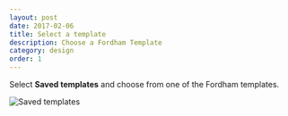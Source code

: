 ```yaml
---
layout: post
date: 2017-02-06
title: Select a template
description: Choose a Fordham Template
category: design
order: 1
---
```


Select **Saved templates** and choose from one of the Fordham templates.

![Saved templates]({{site.image_path}}/{{page.category}}/select-template.jpg)
